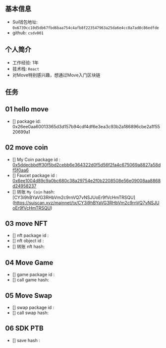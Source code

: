 ## 基本信息
- Sui钱包地址: `0x6739cc10d5db67fbd6baa754c4afb8f223547963a25da6e4cc8a7ad8c86edfde`
- github: `csdv001`

## 个人简介
- 工作经验: 1年
- 技术栈: `React` 
- 对Move特别感兴趣，想通过Move入门区块链

## 任务

##   01 hello move  
- [] package id: 0x26ee0aa60013365d3d157b94cdf4df6e3ea3c93b2a186896cbe2a1f5520699a1

##   02 move coin
- [] My Coin package id : [0x5ddecbbdff30f5bd2cebb6e364322d0f5d56f2fa4c675069a8827a58df5f0aa6](0x5ddecbbdff30f5bd2cebb6e364322d0f5d56f2fa4c675069a8827a58df5f0aa6)
- [] Faucet package id : [0x6ee1004d89c9a0bc680c38a29754e2f0b2208508e56e09008aa8868d24958237](https://suiscan.xyz/mainnet/object/0x6ee1004d89c9a0bc680c38a29754e2f0b2208508e56e09008aa8868d24958237)
- [] 转账 `My Coin` hash: [CY3i9hBYaVG3RHbVm2c9rnVQ7vNSJUoEr9fVcHmTRSQU] (https://suiscan.xyz/mainnet/tx/CY3i9hBYaVG3RHbVm2c9rnVQ7vNSJUoEr9fVcHmTRSQU)

##   03 move NFT
- [] nft package id :
- [] nft object id : 
- [] 转账 nft  hash:

##   04 Move Game
- [] game package id :
- [] call game hash:

##   05 Move Swap
- [] swap package id :
- [] call swap hash:

##   06 SDK PTB
- [] save hash :
